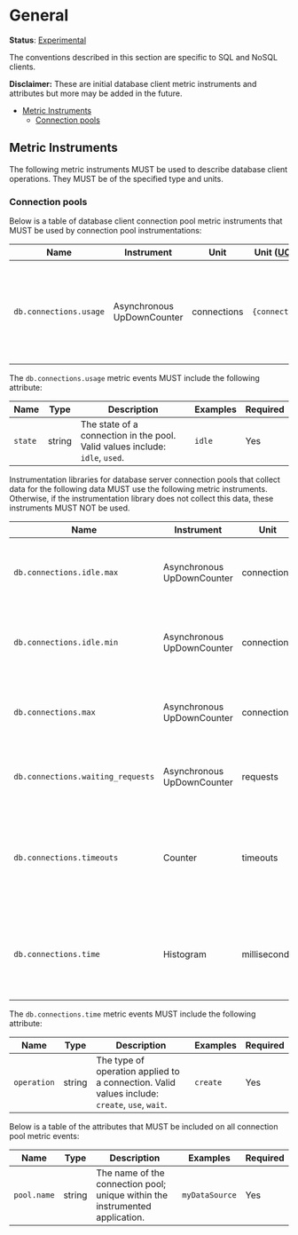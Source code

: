 # General

**Status**: [Experimental](../../document-status.md)

The conventions described in this section are specific to SQL and NoSQL clients.

**Disclaimer:** These are initial database client metric instruments and attributes but more may be added in the future.

<!-- Re-generate TOC with `markdown-toc --no-first-h1 -i` -->

<!-- toc -->

- [Metric Instruments](#metric-instruments)
  * [Connection pools](#connection-pools)

<!-- tocstop -->

## Metric Instruments

The following metric instruments MUST be used to describe database client operations. They MUST be of the specified type
and units.

### Connection pools

Below is a table of database client connection pool metric instruments that MUST be used by connection pool
instrumentations:

| Name                   | Instrument                 | Unit        | Unit ([UCUM](README.md#instrument-units)) | Description |
|------------------------|----------------------------|-------------|-------------------------------------------|-------------|
| `db.connections.usage` | Asynchronous UpDownCounter | connections | `{connections}`                           | The number of connections that are currently in state described by the `state` attribute.

The `db.connections.usage` metric events MUST include the following attribute:

| Name    | Type   | Description                                                                  | Examples | Required |
|---------|--------|------------------------------------------------------------------------------|----------|----------|
| `state` | string | The state of a connection in the pool. Valid values include: `idle`, `used`. | `idle`   | Yes      |

Instrumentation libraries for database server connection pools that collect data for the following data MUST use the
following metric instruments. Otherwise, if the instrumentation library does not collect this data, these instruments
MUST NOT be used.

| Name                              | Instrument                 | Unit         | Unit ([UCUM](README.md#instrument-units)) | Description |
|-----------------------------------|----------------------------|--------------|-------------------------------------------|-------------|
| `db.connections.idle.max`         | Asynchronous UpDownCounter | connections  | `{connections}`                           | The maximum number of idle open connections allowed.
| `db.connections.idle.min`         | Asynchronous UpDownCounter | connections  | `{connections}`                           | The minimum number of idle open connections allowed.
| `db.connections.max`              | Asynchronous UpDownCounter | connections  | `{connections}`                           | The maximum number of open connections allowed.
| `db.connections.waiting_requests` | Asynchronous UpDownCounter | requests     | `{requests}`                              | The number of pending requests for an open connection.
| `db.connections.timeouts`         | Counter                    | timeouts     | `{timeouts}`                              | The number of connection timeouts that have happened since the application start.
| `db.connections.time`             | Histogram                  | milliseconds | `ms`                                      | The time it took to apply an operation described by the `operation` attribute.

The `db.connections.time` metric events MUST include the following attribute:

| Name        | Type   | Description                                                                                   | Examples | Required |
|-------------|--------|-----------------------------------------------------------------------------------------------|----------|----------|
| `operation` | string | The type of operation applied to a connection. Valid values include: `create`, `use`, `wait`. | `create` | Yes      |

Below is a table of the attributes that MUST be included on all connection pool metric events:

| Name        | Type   | Description                                                                  | Examples       | Required |
|-------------|--------|------------------------------------------------------------------------------|----------------|----------|
| `pool.name` | string | The name of the connection pool; unique within the instrumented application. | `myDataSource` | Yes      |
